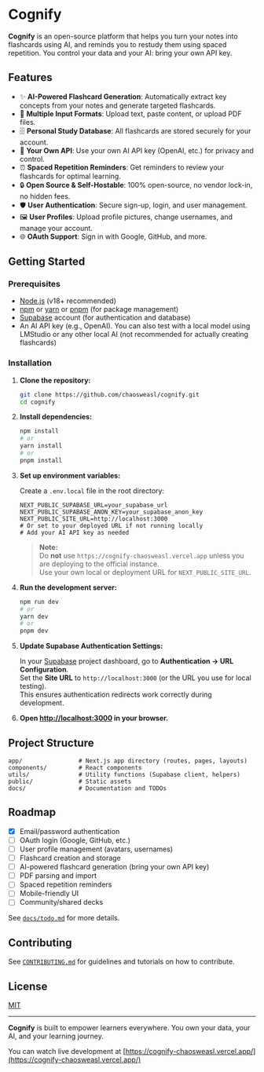 # Cognify

**Cognify** is an open-source platform that helps you turn your notes into flashcards using AI, and reminds you to restudy them using spaced repetition. You control your data and your AI: bring your own API key.

## Features

- ✨ **AI-Powered Flashcard Generation**: Automatically extract key concepts from your notes and generate targeted flashcards.
- 📄 **Multiple Input Formats**: Upload text, paste content, or upload PDF files.
- 🗄️ **Personal Study Database**: All flashcards are stored securely for your account.
- 🔑 **Your Own API**: Use your own AI API key (OpenAI, etc.) for privacy and control.
- ⏰ **Spaced Repetition Reminders**: Get reminders to review your flashcards for optimal learning.
- 🔒 **Open Source & Self-Hostable**: 100% open-source, no vendor lock-in, no hidden fees.
- 🛡️ **User Authentication**: Secure sign-up, login, and user management.
- 🖼️ **User Profiles**: Upload profile pictures, change usernames, and manage your account.
- 🌐 **OAuth Support**: Sign in with Google, GitHub, and more.

## Getting Started

### Prerequisites

- [Node.js](https://nodejs.org/) (v18+ recommended)
- [npm](https://www.npmjs.com/) or [yarn](https://yarnpkg.com/) or [pnpm](https://pnpm.io/) (for package management)
- [Supabase](https://supabase.com/) account (for authentication and database)
- An AI API key (e.g., OpenAI). You can also test with a local model using LMStudio or any other local AI (not recommended for actually creating flashcards)

### Installation

1. **Clone the repository:**

   ```sh
   git clone https://github.com/chaosweasl/cognify.git
   cd cognify
   ```

2. **Install dependencies:**

   ```sh
   npm install
   # or
   yarn install
   # or
   pnpm install
   ```

3. **Set up environment variables:**

   Create a `.env.local` file in the root directory:

   ```
   NEXT_PUBLIC_SUPABASE_URL=your_supabase_url
   NEXT_PUBLIC_SUPABASE_ANON_KEY=your_supabase_anon_key
   NEXT_PUBLIC_SITE_URL=http://localhost:3000
   # Or set to your deployed URL if not running locally
   # Add your AI API key as needed
   ```

   > **Note:**  
   > Do **not** use `https://cognify-chaosweasl.vercel.app` unless you are deploying to the official instance.  
   > Use your own local or deployment URL for `NEXT_PUBLIC_SITE_URL`.

4. **Run the development server:**

   ```sh
   npm run dev
   # or
   yarn dev
   # or
   pnpm dev
   ```

5. **Update Supabase Authentication Settings:**

   In your [Supabase](https://supabase.com/) project dashboard, go to **Authentication → URL Configuration**.  
   Set the **Site URL** to `http://localhost:3000` (or the URL you use for local testing).  
   This ensures authentication redirects work correctly during development.

6. **Open [http://localhost:3000](http://localhost:3000) in your browser.**

## Project Structure

```
app/                # Next.js app directory (routes, pages, layouts)
components/         # React components
utils/              # Utility functions (Supabase client, helpers)
public/             # Static assets
docs/               # Documentation and TODOs
```

## Roadmap

- [x] Email/password authentication
- [ ] OAuth login (Google, GitHub, etc.)
- [ ] User profile management (avatars, usernames)
- [ ] Flashcard creation and storage
- [ ] AI-powered flashcard generation (bring your own API key)
- [ ] PDF parsing and import
- [ ] Spaced repetition reminders
- [ ] Mobile-friendly UI
- [ ] Community/shared decks

See [`docs/todo.md`](docs/todo.md) for more details.

## Contributing

See [`CONTRIBUTING.md`](CONTRIBUTING.md) for guidelines and tutorials on how to contribute.

## License

[MIT](LICENSE)

---

**Cognify** is built to empower learners everywhere. You own your data, your AI, and your learning journey.

You can watch live development at [https://cognify-chaosweasl.vercel.app/](https://cognify-chaosweasl.vercel.app/)
